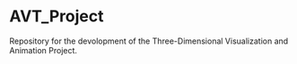 # AVT_Project
Repository for the devolopment of the Three-Dimensional Visualization and Animation Project.
